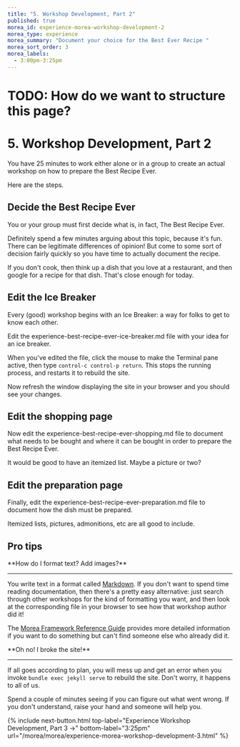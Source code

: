 ```yaml
---
title: "5. Workshop Development, Part 2"
published: true
morea_id: experience-morea-workshop-development-2
morea_type: experience
morea_summary: "Document your choice for the Best Ever Recipe "
morea_sort_order: 3
morea_labels:
  - 3:00pm-3:25pm
---
```


# TODO: How do we want to structure this page?

# 5. Workshop Development, Part 2

You have 25 minutes to work either alone or in a group to create an actual workshop on how to prepare the Best Recipe Ever. 

Here are the steps.

## Decide the Best Recipe Ever

You or your group must first decide what is, in fact, The Best Recipe Ever.

Definitely spend a few minutes arguing about this topic, because it's fun. There can be legitimate differences of opinion!  But come to some sort of decision fairly quickly so you have time to actually document the recipe.

If you don't cook, then think up a dish that you love at a restaurant, and then google for a recipe for that dish. That's close enough for today.

## Edit the Ice Breaker

Every (good) workshop begins with an Ice Breaker: a way for folks to get to know each other.  

Edit the experience-best-recipe-ever-ice-breaker.md file with your idea for an ice breaker. 

When you've edited the file, click the mouse to make the Terminal pane active, then type `control-c control-p return`.  This stops the running process, and restarts it to rebuild the site. 

Now refresh the window displaying the site in your browser and you should see your changes. 

## Edit the shopping page

Now edit the experience-best-recipe-ever-shopping.md file to document what needs to be bought and where it can be bought in order to prepare the Best Recipe Ever.

It would be good to have an itemized list.  Maybe a picture or two? 

## Edit the preparation page

Finally, edit the experience-best-recipe-ever-preparation.md file to document how the dish must be prepared. 

Itemized lists, pictures, admonitions, etc are all good to include.

## Pro tips

<div class="alert alert-success mt-3" role="alert" markdown="1">
<i class="fa-solid fa-globe fa-xl"></i> **How do I format text? Add images?**
<hr/>

You write text in a format called [Markdown](https://www.markdownguide.org/). If you don't want to spend time reading documentation, then there's a pretty easy alternative: just search through other workshops for the kind of formatting you want, and then look at the corresponding file in your browser to see how that workshop author did it!

The [Morea Framework Reference Guide](https://morea-framework.github.io/docs/category/reference) provides more detailed information if you want to do something but can't find someone else who already did it.

</div>

<div class="alert alert-warning" role="alert" markdown="1">
<i class="fa-solid fa-circle-info fa-xl"></i> **Oh no! I broke the site!**
<hr/>

If all goes according to plan, you will mess up and get an error when you invoke `bundle exec jekyll serve` to rebuild the site. Don't worry, it happens to all of us. 

Spend a couple of minutes seeing if you can figure out what went wrong. If you don't understand, raise your hand and someone will help you.
</div>


{% include next-button.html
top-label="Experience Workshop Development, Part 3 ->"
bottom-label="3:25pm"
url="/morea/morea/experience-morea-workshop-development-3.html" %}
